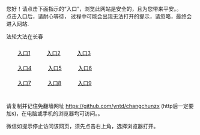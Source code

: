 您好！请点击下面指示的“入口”，浏览此网站是安全的，且为您带来平安。。 <br/>
点击入口后，请耐心等待， 过程中可能会出现无法打开的提示，请忽略，最终会进入网站. </br>

法轮大法在长春<br/>
<div style="padding:10px"><a style="margin:20px" target="_blank" href="https://da5s6bgkadjhm.cloudfront.net/2Qpsp?cqjegep" id="ccLink1" rel="nofollow">入口1</a> <a target="_blank" style="margin:20px" href="https://d3pjx5coltpmt3.cloudfront.net/2Qpsp?xktqdqc" id="ccLink2" rel="nofollow">入口2</a> <a style="margin:20px" target="_blank" href="https://d1q3536m5j11lh.cloudfront.net/2Qpsp?gqrwnu" id="ccLink3" rel="nofollow">入口3</a></div>

<div style="padding:10px" ><a style="margin:20px" target="_blank" href="https://da5s6bgkadjhm.cloudfront.net/2Qpsp?cqjegep" id="ccLink4" rel="nofollow">入口4</a> <a style="margin:20px" href="https://d3pjx5coltpmt3.cloudfront.net/2Qpsp?xktqdqc" target="_blank" id="ccLink5" rel="nofollow">入口5</a> <a style="margin:20px" href="https://d1q3536m5j11lh.cloudfront.net/2Qpsp?gqrwnu" target="_blank" id="ccLink6" rel="nofollow">入口6</a></div>

<div style="padding:10px"><a style="margin:20px" target="_blank" href="https://da5s6bgkadjhm.cloudfront.net/2Qpsp?cqjegep" id="ccLink7" rel="nofollow">入口7</a> <a style="margin:20px" href="https://d3pjx5coltpmt3.cloudfront.net/2Qpsp?xktqdqc" target="_blank" id="ccLink8" rel="nofollow">入口8</a> <a style="margin:20px" target="_blank" href="https://d1q3536m5j11lh.cloudfront.net/2Qpsp?gqrwnu" id="ccLink9" rel="nofollow">入口9</a></div>

<br/>



请复制并记住免翻墙网址 https://github.com/yntd/changchunzx (http后一定要加s)，在电脑或手机的浏览器均可访问。。<br/>

微信如提示停止访问该网页，须先点击右上角，选择浏览器打开。
